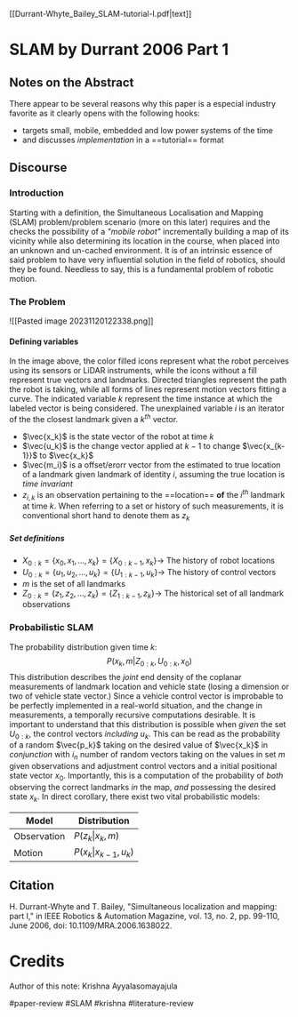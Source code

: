 [[Durrant-Whyte_Bailey_SLAM-tutorial-I.pdf|text]]
# SLAM by Durrant 2006 Part 1
## Notes on the Abstract
There appear to be several reasons why this paper is a especial industry favorite as it clearly opens with the following hooks:
- targets small, mobile, embedded and low power systems of the time
- and discusses *implementation* in a ==tutorial== format

## Discourse
### Introduction
Starting with a definition, the Simultaneous Localisation and Mapping (SLAM) problem/problem scenario (more on this later) requires and the checks the possibility of a *"mobile robot"* incrementally building a map of its vicinity while also determining its location in the course, when placed into an unknown and un-cached environment. It is of an intrinsic essence of said problem to have very influential solution in the field of robotics, should they be found. Needless to say, this is a fundamental problem of robotic motion.

### The Problem
![[Pasted image 20231120122338.png]]
#### Defining variables
In the image above, the color filled icons represent what the robot perceives using its sensors or LiDAR instruments, while the icons without a fill represent true vectors and landmarks. Directed triangles represent the path the robot is taking, while all forms of lines represent motion vectors fitting a curve. The indicated variable $k$ represent the time instance at which the labeled vector is being considered. The unexplained variable $i$ is an iterator of the the closest landmark given a $k^{th}$ vector.

- $\vec{x_k}$ is the state vector of the robot at time $k$
- $\vec{u_k}$ is the change vector applied at $k-1$ to change $\vec{x_{k-1}}$ to $\vec{x_k}$
- $\vec{m_i}$ is a offset/erorr vector from the estimated to true location of a landmark given landmark of identity $i$, assuming the true location is *time invariant*
- $z_{i,k}$ is an observation pertaining to the ==location== **of** the $i^{th}$ landmark at time $k$. When referring to a set or history of such measurements, it is conventional short hand to denote them as $z_k$
##### Set definitions
- $X_{0:k} = {\lbrace x_0,x_1,...,x_k \rbrace}= {\lbrace X_{0:k-1},x_k \rbrace} \rightarrow$  The history of robot locations
- $U_{0:k} = {\lbrace u_1,u_2,...,u_k \rbrace}= {\lbrace U_{1:k-1},u_k \rbrace} \rightarrow$  The history of control vectors
- $m$ is the set of all landmarks
- $Z_{0:k} = {\lbrace z_1,z_2,...,z_k \rbrace}= {\lbrace Z_{1:k-1},z_k \rbrace} \rightarrow$  The historical set of all landmark observations

### Probabilistic SLAM
The probability distribution given time $k$:
$$
P(x_{k},m \vert Z_{0:k},U_{0:k},x_0)
$$
This distribution describes the *joint* end density of the coplanar  measurements of landmark location and vehicle state (losing a dimension or two of vehicle state vector.) Since a vehicle control vector is improbable to be perfectly implemented in a real-world situation, and the change in measurements, a temporally recursive computations desirable. 
It is important to understand that this distribution is possible when *given* the set $U_{0:k}$, the control vectors *including* $u_{k}$.  This can be read as the probability of a random $\vec{p_k}$ taking on the desired value of $\vec{x_k}$ in *conjunction* with $i_n$ number of random vectors taking on the values in set $m$  given observations and adjustment control vectors and a initial positional state vector $x_0$. Importantly, this is a computation of the probability of *both* observing the correct landmarks *in* the map, *and* possessing the desired state $x_k$.
In direct corollary, there exist two vital probabilistic models:

Model | Distribution 
-- | -- 
Observation | $P(z_{k}\vert x_k,m)$
Motion | $P(x_{k}\vert x_{k-1},u_k)$


## Citation
H. Durrant-Whyte and T. Bailey, "Simultaneous localization and mapping: part I," in IEEE Robotics & Automation Magazine, vol. 13, no. 2, pp. 99-110, June 2006, doi: 10.1109/MRA.2006.1638022.

# Credits
Author of this note: Krishna Ayyalasomayajula

#paper-review #SLAM #krishna #literature-review